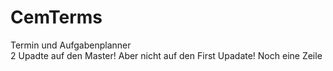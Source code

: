 # CemTerms
Termin und Aufgabenplanner   
2 Upadte auf den Master!
Aber nicht auf den First Upadate! 
Noch eine Zeile 
